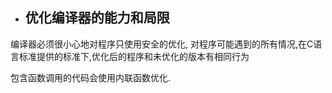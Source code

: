 - ## 优化编译器的能力和局限

编译器必须很小心地对程序只使用安全的优化, 对程序可能遇到的所有情况,在C语言标准提供的标准下,优化后的程序和未优化的版本有相同行为

包含函数调用的代码会使用内联函数优化. 